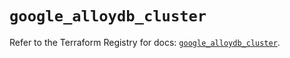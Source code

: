 # `google_alloydb_cluster`

Refer to the Terraform Registry for docs: [`google_alloydb_cluster`](https://registry.terraform.io/providers/hashicorp/google/6.12.0/docs/resources/alloydb_cluster).
